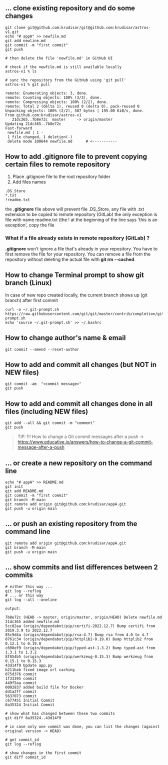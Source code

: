 
## ... clone existing repository and do some changes
```shell
git clone git@github.com:krudisar/git@github.com:krudisar/astros-v1.git
echo "# appA" >> newfile.md
git add newline.md
git commit -m "first commit"
git push

# then delete the file 'newfile.md' in GitHub UI

# check if the newfile.md is still available locally
astros-v1 % ls 

# sync the repository from the GitHub using 'git pull'
astros-v1 % git pull

remote: Enumerating objects: 3, done.
remote: Counting objects: 100% (3/3), done.
remote: Compressing objects: 100% (2/2), done.
remote: Total 2 (delta 1), reused 0 (delta 0), pack-reused 0
Unpacking objects: 100% (2/2), 587 bytes | 195.00 KiB/s, done.
From github.com:krudisar/astros-v1
   21dc365..7b8e72c  master     -> origin/master
Updating 21dc365..7b8e72c
Fast-forward
 newfile.md | 1 -
 1 file changed, 1 deletion(-)
 delete mode 100644 newfile.md      # <-----------
```
## How to add .gitignore file to prevent copying certain files to remote repository

1. Place .gitignore file to the root repository folder
2. Add files names

```shell
.DS_Store
*.txt
!readme.txt
```

the **.gitignore** file above will prevent file .DS_Store, any file with .txt extension to be copied to remote repository (GitLab)
the only exception is file with name readme.txt (the ! at the beginning of the line says 'this is an exception', copy the file

### What if a file already exists in remote repository (GitLab) ?

**.gitignore** won't ignore a file that's already in your repository. You have to first remove the file for your repository. 
You can remove a file from the repository without deleting the actual file with **git rm --cached**.


## How to change Terminal prompt to show git branch (Linux)
In case of new repo created locally, the current branch shows up (git branch) after first commit
```shell
curl -o ~/.git-prompt.sh https://raw.githubusercontent.com/git/git/master/contrib/completion/git-prompt.sh
echo 'source ~/.git-prompt.sh' >> ~/.bashrc
```

## How to change author's name & email
```shell
git commit --amend --reset-author
```

## How to add and commit all changes (but NOT in NEW files)
```shell
git commit -am  "<commit message>"
git push
```

## How to add and commit all changes done in all files (including NEW files)
```shell
git add --all && git commit -m "comment"
git push
```

> TIP: !!! How to change a Git commit messages after a push -> https://www.educative.io/answers/how-to-change-a-git-commit-message-after-a-push

## … or create a new repository on the command line
```shell
echo "# appA" >> README.md
git init
git add README.md
git commit -m "first commit"
git branch -M main
git remote add origin git@github.com:krudisar/appA.git
git push -u origin main
```


## … or push an existing repository from the command line
```shell
git remote add origin git@github.com:krudisar/appA.git
git branch -M main
git push -u origin main
```


## … show commits and list differences between 2 commits
```shell
# either this way ...
git log --reflog
# ... or this way
git log --all --oneline

output:

7b8e72c (HEAD -> master, origin/master, origin/HEAD) Delete newfile.md
21dc365 added newfile.md
5cc82aa (origin/dependabot/pip/certifi-2022.12.7) Bump certifi from 2019.3.9 to 2022.12.7
85c9d4a (origin/dependabot/pip/rsa-4.7) Bump rsa from 4.0 to 4.7
0761c34 (origin/dependabot/pip/httplib2-0.19.0) Bump httplib2 from 0.12.1 to 0.19.0
c698ef9 (origin/dependabot/pip/typed-ast-1.3.2) Bump typed-ast from 1.3.1 to 1.3.2
8f854b5 (origin/dependabot/pip/werkzeug-0.15.3) Bump werkzeug from 0.15.1 to 0.15.3
43d14f9 Update app.py
b211bab fixed image url caching
075d376 commit
1f33395 commit
449f5aa commit
0002837 added build file for Docker
dd1a2ff commit
5637073 commit
c677451 Initial Commit
8a35324 Initial Commit

# show what has changed between these two commits
git diff 8a35324..43d14f9

# in case only one commit was done, you can list the changes (against original version -> HEAD)

# get commit_id
git log --reflog

# show changes in the first commit
git diff commit_id


```
